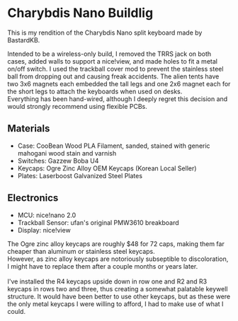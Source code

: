 # Charybdis Nano Buildlig
This is my rendition of the Charybdis Nano split keyboard made by BastardKB.  
  
Intended to be a wireless-only build, I removed the TRRS jack on both cases, added walls to support a nice!view, and made holes to fit a metal on/off switch.
I used the trackball cover mod to prevent the stainless steel ball from dropping out and causing freak accidents.
The alien tents have two 3x6 magnets each embedded the tall legs and one 2x6 magnet each for the short legs to attach the keyboards when used on desks.  
Everything has been hand-wired, although I deeply regret this decision and would strongly recommend using flexible PCBs.


## Materials
- Case: CooBean Wood PLA Filament, sanded, stained with generic mahogani wood stain and varnish
- Switches: Gazzew Boba U4
- Keycaps: Ogre Zinc Alloy OEM Keycaps (Korean Local Seller)
- Plates: Laserboost Galvanized Steel Plates  
## Electronics    
- MCU: nice!nano 2.0
- Trackball Sensor: ufan's original PMW3610 breakboard
- Display: nice!view  
   


The Ogre zinc alloy keycaps are roughly $48 for 72 caps, making them far cheaper than aluminum or stainless steel keycaps.  
However, as zinc alloy keycaps are notoriously subseptible to discoloration, I might have to replace them after a couple months or years later.  
<Photo>  
I've installed the R4 keycaps upside down in row one and R2 and R3 keycaps in rows two and three, thus creating a somewhat palatable keywell structure. It would have been better to use other keycaps, but as these were the only metal keycaps I were willing to afford, I had to make use of what I could.
